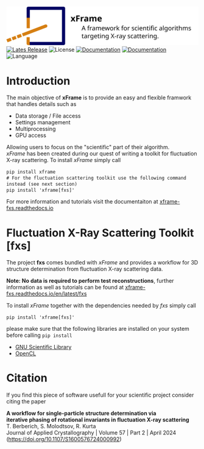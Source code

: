 ![](https://raw.githubusercontent.com/European-XFEL/xframe/main/docs/images/xFrame_logo_title.svg "xFrame logo")
[![Lates Release](https://img.shields.io/github/v/release/European-XFEL/xframe)](https://github.com/European-XFEL/xframe/releases)
![License](https://img.shields.io/github/license/European-XFEL/xframe)
[![Documentation](https://img.shields.io/readthedocs/xframe-fxs)](https://xframe-fxs.readthedocs.io/en/latest/)
[![Documentation](https://img.shields.io/badge/documentation-online-blue)](https://xframe-fxs.readthedocs.io/en/latest/)
![Language](https://img.shields.io/badge/language-python-blue)
# Introduction
The main objective of __xFrame__ is to provide an easy and flexible framwork that handles details such as
- Data storage / File access
- Settings management
- Multiprocessing
- GPU access

Allowing users to focus on the "scientific" part of their algorithm.  
*xFrame* has been created during our quest of writing a toolkit for fluctuation X-ray scattering.
To install *xFrame* simply call
```
pip install xframe
# For the fluctuation scattering toolkit use the following command instead (see next section)
pip install 'xframe[fxs]'
```
For more information and tutorials visit the documentaiton at [xframe-fxs.readthedocs.io](https://xframe-fxs.readthedocs.io)

# Fluctuation X-Ray Scattering Toolkit [fxs]
The project __fxs__ comes bundled with *xFrame* and provides a workflow for 3D structure determination from fluctuation X-ray scattering data.  

__Note: No data is required to perform test reconstructions__, further information as well as tutorials can be found at [xframe-fxs.readthedocs.io/en/latest/fxs](https://xframe-fxs.readthedocs.io/en/latest/fxs)

To install *xFrame* together with the dependencies needed by *fxs* simply call
```
pip install 'xframe[fxs]'
```
please make sure that the following libraries are installed on your system before calling `pip install` 
- [GNU Scientific Library](https://www.gnu.org/software/gsl/)
- [OpenCL](https://www.khronos.org/opencl/)


# Citation
If you find this piece of software usefull for your scientific project consider citing the paper  

__A workflow for single-particle structure determination via  
iterative phasing of rotational invariants in fluctuation X-ray scattering__  
T. Berberich, S. Molodtsov, R. Kurta  
Journal of Applied Crystallography | Volume 57 | Part 2 | April 2024  
(https://doi.org/10.1107/S1600576724000992)
